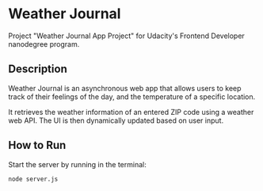 # Weather Journal
Project "Weather Journal App Project" for Udacity's Frontend Developer nanodegree program.

## Description
Weather Journal is an asynchronous web app that allows users to keep track of
their feelings of the day, and the temperature of a specific location.

It retrieves the weather information of an entered ZIP code using a weather web API. The UI is then dynamically updated based on user input.

## How to Run
Start the server by running in the terminal:
```
node server.js
```

